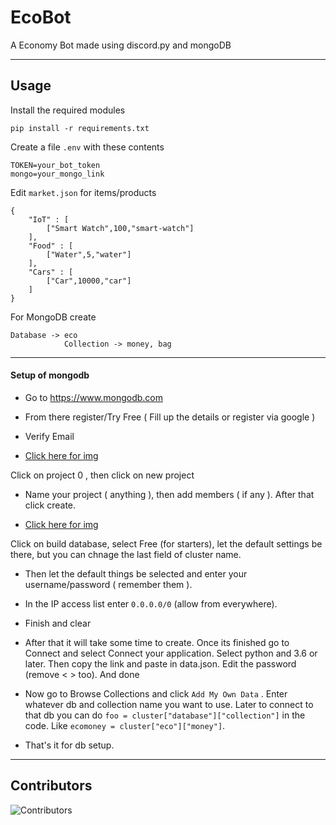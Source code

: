 # EcoBot
A Economy Bot made using discord.py and mongoDB

-------------------------

## Usage

Install the required modules

```
pip install -r requirements.txt
```

Create a file `.env` with these contents

```
TOKEN=your_bot_token
mongo=your_mongo_link
```

Edit `market.json` for items/products

```
{
    "IoT" : [
        ["Smart Watch",100,"smart-watch"]
    ],
    "Food" : [
        ["Water",5,"water"]
    ],
    "Cars" : [
        ["Car",10000,"car"]
    ]
}
```

For MongoDB create
```
Database -> eco
            Collection -> money, bag
```

-------------------------

#### Setup of mongodb

- Go to https://www.mongodb.com

- From there register/Try Free ( Fill up the details or register via google )

- Verify Email

- [Click here for img](https://i.imgur.com/yPXOrcR.png)

Click on project 0 , then click on new project

- Name your project ( anything ), then add members ( if any ). After that click create.

- [Click here for img](https://i.imgur.com/BeA2t9P.png)

Click on build database, select Free (for starters), let the default settings be there, but you can chnage the last field of cluster name.

- Then let the default things be selected and enter your username/password ( remember them ).

- In the IP access list enter `0.0.0.0/0` (allow from everywhere).

- Finish and clear

- After that it will take some time to create. Once its finished go to Connect and select Connect your application. Select python and 3.6 or later. Then copy the link and paste in data.json. Edit the password (remove < > too). And done

- Now go to Browse Collections and click `Add My Own Data` . Enter whatever db and collection name you want to use.
Later to connect to that db you can do `foo = cluster["database"]["collection"]` in the code. Like `ecomoney = cluster["eco"]["money"]`.

- That's it for db setup.

---
## Contributors

![Contributors](https://contrib.rocks/image?repo=AyushSehrawat/eco-bot)
